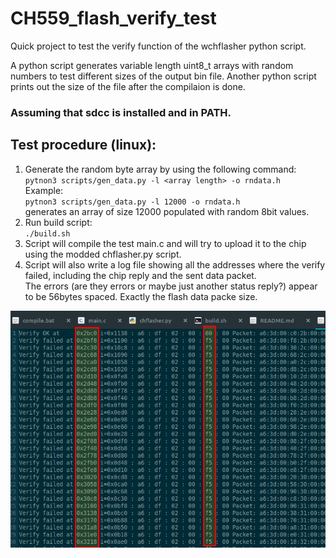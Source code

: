 # CH559_flash_verify_test
Quick project to test the verify function of the wchflasher python script.

A python script generates variable length uint8_t arrays with random numbers to test different sizes of the output bin file.
Another python script prints out the size of the file after the compilaion is done.

### Assuming that sdcc is installed and in PATH.

## Test procedure (linux):

1. Generate the random byte array by using the following command:  
`pytnon3 scripts/gen_data.py -l <array length> -o rndata.h`  
Example:  
`pytnon3 scripts/gen_data.py -l 12000 -o rndata.h`  
generates an array of size 12000 populated with random 8bit values.  
2. Run build script:  
`./build.sh`  
3. Script will compile the test main.c and will try to upload it to the chip using the modded chflasher.py script.
4. Script will also write a log file showing all the addresses where the verify failed, including the chip reply and the sent data packet.  
The errors (are they errors or maybe just another status reply?) appear to be 56bytes spaced. Exactly the flash data packe size.  

![write.log][pic1]





[pic1]: ch55x_flash3.png



